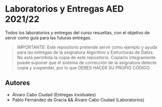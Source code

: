 # Laboratorios y Entregas AED 2021/22
Todos los laboratorios y entregas del curso resueltas, con el objetivo de servir como
guía para las futuras entregas.

> IMPORTANTE: Este repositorio pretende servir como ejemplo y ayuda para las entregas de la asignatura Algoritmo y Estructuras de Datos. No está permitida la copia de este repositorio. Copiarlo integramente puede suponer que el sistema de corrección de la asignatura detecte copia y suspender, por lo que DEBES HACER SU PROPIO CÓDIGO.

## Autores
- Álvaro Cabo Ciudad (Entregas inviduales)
- Pablo Fernández de Gracia && Álvaro Cabo Ciudad (Laboratorios)
